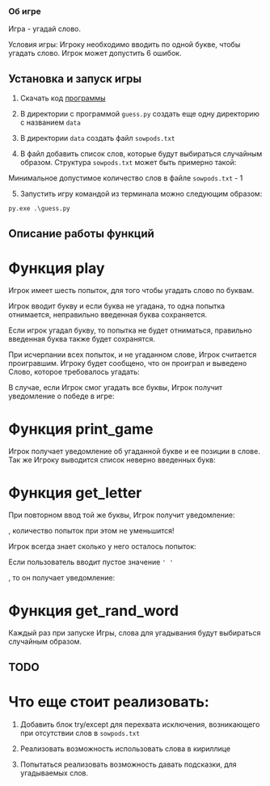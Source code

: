 ### Об игре

Игра - угадай слово. 

Условия игры:
Игроку необходимо вводить по одной букве, чтобы угадать слово. Игрок может допустить 6 ошибок.

## Установка и запуск игры

1) Скачать код [программы](https://gist.github.com/dvmn-tasks/5f31ef8aabcef4ba9f0dd9766d7c434c)

2) В директории с программой ``guess.py`` создать еще одну директорию с названием `data`

3) В директории `data` создать файл `sowpods.txt`

4) В файл добавить список слов, которые будут выбираться случайным образом.
Структура `sowpods.txt` может быть примерно такой:

[id]:/image/exmpl.jpg

Минимальное допустимое количество слов в файле `sowpods.txt` - 1

5) Запустить игру командой из терминала можно следующим образом:

```py.exe .\guess.py```

## Описание работы функций

# Функция play

Игрок имеет шесть попыток, для того чтобы угадать слово по буквам.

Игрок вводит букву и если буква не угадана, то одна попытка отнимается, неправильно введенная буква сохраняется.

Если игрок угадал букву, то попытка не будет отниматься, правильно введенная буква также будет сохранятся. 

При исчерпании всех попыток, и не угаданном слове, Игрок считается проигравшим.
Игроку будет сообщено, что он проиграл и выведено Слово, которое требовалось угадать:

[id]:/image/lose.jpg

В случае, если Игрок смог угадать все буквы, Игрок получит уведомление о победе в игре:  

[id]:/image/win_1.jpg

# Функция print_game

Игрок получает уведомление об угаданной букве и ее позиции в слове. 
Так же Игроку выводится список неверно введенных букв:

[id]:/image/let_1.jpg

# Функция get_letter

При повторном ввод той же буквы, Игрок получит уведомление:

[id]:/image/let_2.jpg

, количество попыток при этом не уменьшится!

Игрок всегда знает сколько у него осталось попыток:

[id]:/image/let_3.jpg

Если пользователь вводит пустое значение ``' '``

[id]:/image/null.jpg

, то он получает уведомление:

[id]:/image/let_4.jpg

# Функция get_rand_word

Каждый раз при запуске Игры, слова для угадывания будут выбираться случайным образом.

## TODO

# Что еще стоит реализовать:

1) Добавить блок try/except для перехвата исключения, возникающего при отсутствии слов в ```sowpods.txt```

2) Реализовать возможность использовать слова в кириллице

3) Попытаться реализовать возможность давать подсказки, для угадываемых слов. 

